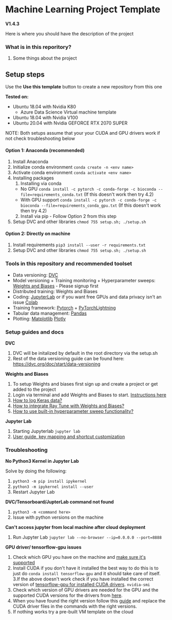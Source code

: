 # Machine Learning Project Template
**V1.4.3**

Here is where you should have the description of the project

### What is in this reporitory? 
1. Some things about the project

## Setup steps
Use the **Use this template** button to create a new repository from this one

**Tested on:** 
* Ubuntu 18.04 with Nvidia K80
    * Azure Data Science Virtual machine template
* Ubuntu 18.04 with Nvidia V100
* Ubuntu 20.04 with Nvidia GEFORCE RTX 2070 SUPER

NOTE: Both setups assume that your your CUDA and GPU drivers work if not check troubleshooting below

#### Option 1: Anaconda (recommended)
1. Install Anaconda
2. Initialize conda environment ```conda create -n <env name>```
3. Activate conda environment ```conda activate <env name>```
4. Installing packages
   1. Installing via conda
    - No GPU ```conda install -c pytorch -c conda-forge -c bioconda --file=requirements_conda.txt``` (If this doesn't work then try 4.2)
    - With GPU support ```conda install -c pytorch -c conda-forge -c bioconda --file=requirements_conda_gpu.txt``` (If this doesn't work then try 4.2)
   2. Install via pip - Follow Option 2 from this step 
5. Setup DVC and other libraries ``` chmod 755 setup.sh; ./setup.sh ```

#### Option 2: Directly on machine
1. Install requirements ``` pip3 install --user -r requirements.txt ```
2. Setup DVC and other libraries ``` chmod 755 setup.sh; ./setup.sh ```


### Tools in this repository and recommended toolset

- Data versioning: [DVC](https://www.dvc.org)
- Model versioning + Training monitoring + Hyperparameter sweeps: [Weights and Biases](https://www.wandb.com/) - Please signup first
- Distributed training: Weights and Biases
- Coding: [JupyterLab](https://jupyter.org/) or if you want free GPUs and data privacy isn't an issue [Colab](http://colab.research.google.com/)
- Training framework: [Pytorch](http://pytorch.org/) + [PyTorchLightning](https://www.pytorchlightning.ai/)
- Tabular data management: [Pandas](https://pandas.pydata.org/)
- Plotting: [Matplotlib](https://matplotlib.org/) [Plotly](https://plotly.com/python/)


### Setup guides and docs
**DVC**
1. DVC will be initalized by default in the root directory via the setup.sh
2. Rest of the data versioning guide can be found here: https://dvc.org/doc/start/data-versioning

**Weights and Biases**
1. To setup Weights and biases first sign up and create a project or get added to the project
2. Login via terminal and add Weights and Biases to start. [Instructions here](https://docs.wandb.com/quickstart)
3. [How to log Keras data?](https://docs.wandb.com/library/integrations/keras)
4. [How to integrate Ray Tune with Weights and Biases?](https://docs.wandb.com/library/integrations/ray-tune)
5. [How to use built-in hyperparameter sweep functionality?](https://docs.wandb.com/sweeps)

**Jupyter Lab**
1. Starting Jupyterlab ```jupyter lab```
2. [User guide, key mapping and shortcut customization](https://jupyterlab.readthedocs.io/en/stable/getting_started/starting.html)

### Troubleshooting

**No Python3 Kernel in Jupyter Lab**

Solve by doing the following:

1. ``` python3 -m pip install ipykernel ```
2. ``` python3 -m ipykernel install --user ```
3. Restart Jupyter Lab

**DVC/Tensorboard/JupterLab command not found**
1. ``` python3 -m <command here> ```
2. Issue with python versions on the machine

**Can't access jupyter from local machine after cloud deployment**
1. Run Jupyter Lab ```jupyter lab --no-browser --ip=0.0.0.0 --port=8888```


**GPU driver/ tensorflow-gpu issues**
1. Check which GPU you have on the machine and [make sure it's supported](https://developer.nvidia.com/cuda-gpus)
2. Install CUDA if you don't have it installed the best way to do this is to just do ```conda install tensorflow-gpu``` and it should take care of itself.
3.If the above doesn't work check if you have installed the correct version of [tensorflow-gpu for installed CUDA drivers](https://www.tensorflow.org/install/source#gpu). ```nvidia-smi```
4. Check which version of GPU drivers are needed for the GPU and the supported CUDA versions for the drivers from [here](https://docs.nvidia.com/deploy/cuda-compatibility/index.html).
5. When you have found the right version follow this [guide](https://medium.com/@exesse/cuda-10-1-installation-on-ubuntu-18-04-lts-d04f89287130) and replace the CUDA driver files in the commands with the right versions. 
5. If nothing works try a pre-built VM template on the cloud


